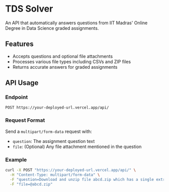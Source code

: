 # TDS Solver

An API that automatically answers questions from IIT Madras' Online Degree in Data Science graded assignments.

## Features

- Accepts questions and optional file attachments
- Processes various file types including CSVs and ZIP files
- Returns accurate answers for graded assignments

## API Usage

### Endpoint

`POST https://your-deployed-url.vercel.app/api/`

### Request Format

Send a `multipart/form-data` request with:
- `question`: The assignment question text
- `file`: (Optional) Any file attachment mentioned in the question

### Example

```bash
curl -X POST "https://your-deployed-url.vercel.app/api/" \
  -H "Content-Type: multipart/form-data" \
  -F "question=Download and unzip file abcd.zip which has a single extract.csv file inside. What is the value in the \"answer\" column of the CSV file?" \
  -F "file=@abcd.zip"